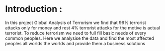 # Introduction :
In this project Global Analysis of Terrorism we find that 96% terrorist attacks only for money and rest 4% terrorist attacks for the motive is actual terrorist. 
To reduce terrorism we need to full fill basic needs of every common peoples. Here we analysise the data and find the most affected peoples all worlds the worlds and provide them a business solutions

